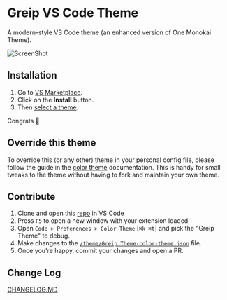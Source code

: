 # Greip VS Code Theme

A modern-style VS Code theme (an enhanced version of One Monokai Theme).

![ScreenShot](https://cdn.jsdelivr.net/gh/Greipio/greip-vscode-theme/images/screenshot.jpeg)

## Installation

1. Go to [VS Marketplace](https://marketplace.visualstudio.com/items?itemName=greipio.greip-theme).
2. Click on the **Install** button.
3. Then [select a theme](https://code.visualstudio.com/docs/getstarted/themes#_selecting-the-color-theme).

Congrats 🎉

## Override this theme

To override this (or any other) theme in your personal config file, please follow the guide in the [color theme](https://code.visualstudio.com/api/extension-guides/color-theme) documentation. This is handy for small tweaks to the theme without having to fork and maintain your own theme.

## Contribute

1. Clone and open this [repo](https://github.com/Greipio/greip-vscode-theme) in VS Code
2. Press `F5` to open a new window with your extension loaded
3. Open `Code > Preferences > Color Theme` [`⌘k ⌘t`] and pick the "Greip Theme" to debug.
4. Make changes to the [`/theme/Greip Theme-color-theme.json`](https://github.com/Greipio/greip-vscode-theme/blob/main/themes/Greip%20Theme-color-theme.json) file.
5. Once you're happy, commit your changes and open a PR.

## Change Log

[CHANGELOG.MD](https://github.com/Greipio/greip-vscode-theme/blob/master/CHANGELOG.md)